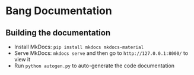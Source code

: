 # Bang Documentation

## Building the documentation
- Install MkDocs: `pip install mkdocs mkdocs-material`
- Serve MkDocs: `mkdocs serve` and then go to `http://127.0.0.1:8000/` to view it
- Run `python autogen.py` to auto-generate the code documentation